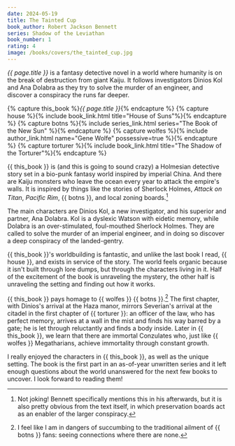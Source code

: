 ```yaml
---
date: 2024-05-19
title: The Tainted Cup
book_author: Robert Jackson Bennett
series: Shadow of the Leviathan
book_number: 1
rating: 4
image: /books/covers/the_tainted_cup.jpg
---
```


<cite class="book-title">{{ page.title }}</cite> is a fantasy detective novel
in a world where humanity is on the break of destruction from giant Kaiju. It
follows investigators Dinios Kol and Ana Dolabra as they try to solve the
murder of an engineer, and discover a conspiracy the runs far deeper.

{% capture this_book %}<cite class="book-title">{{ page.title }}</cite>{% endcapture %}
{% capture house %}{% include book_link.html title="House of Suns"%}{% endcapture %}
{% capture botns %}{% include series_link.html series="The Book of the New Sun" %}{% endcapture %}
{% capture wolfes %}{% include author_link.html name="Gene Wolfe" possessive=true %}{% endcapture %}
{% capture torturer %}{% include book_link.html title="The Shadow of the Torturer"%}{% endcapture %}

{{ this_book }} is (and this is going to sound crazy) a Holmesian detective
story set in a bio-punk fantasy world inspired by imperial China. And there
are Kaiju monsters who leave the ocean every year to attack the empire's
walls. It is inspired by things like the stories of Sherlock Holmes,
<cite>Attack on Titan</cite>, <cite>Pacific Rim</cite>, {{ botns }}, and local
zoning boards.[^zoning]

[^zoning]:
    Not joking! Bennett specifically mentions this in his afterwards, but it
    is also pretty obvious from the text itself, in which preservation boards
    act as an enabler of the larger conspiracy.

The main characters are Dinios Kol, a new investigator, and his superior and
partner, Ana Dolabra. Kol is a dyslexic Watson with eidetic memory, while
Dolabra is an over-stimulated, foul-mouthed Sherlock Holmes. They are called
to solve the murder of an imperial engineer, and in doing so discover a deep
conspiracy of the landed-gentry.

{{ this_book }}'s worldbuilding is fantastic, and unlike the last book I read,
{{ house }}, and exists in service of the story. The world feels organic
because it isn't built through lore dumps, but through the characters living
in it. Half of the excitement of the book is unraveling the mystery, the other
half is unraveling the setting and finding out how it works.

{{ this_book }} pays homage to {{ wolfes }} {{ botns }}.[^botns] The first
chapter, with Dinios's arrival at the Haza manor, mirrors Severian's arrival
at the citadel in the first chapter of {{ torturer }}: an officer of the law,
who has perfect memory, arrives at a wall in the mist and finds his way barred
by a gate; he is let through reluctantly and finds a body inside. Later in {{
this_book }}, we learn that there are immortal Conzulates who, just like {{
wolfes }} Megatharians, achieve immortality through constant growth.

[^botns]:
    I feel like I am in dangers of succumbing to the traditional ailment of {{
    botns }} fans: seeing connections where there are none.

I really enjoyed the characters in {{ this_book }}, as well as the unique
setting. The book is the first part in an as-of-year unwritten series and it
left enough questions about the world unanswered for the next few books to
uncover. I look forward to reading them!
